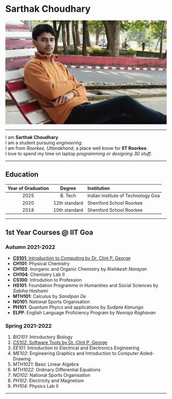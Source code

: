 # Sarthak Choudhary

![Sarthak Choudhary](../img/MyPhoto.jpg)

---
I am **Sarthak Choudhary**.  
I am a student pursuing *engineering*.  
I am from *Roorkee, Uttarakhand*, a place well know for **IIT Roorkee**.  
I love to spend my time on laptop *programming or designing 3D stuff*.

---
## Education
| Year of Graduation | Degree | Institution |
| :----------------: | :----: | :---------- |
| 2025 | B. Tech | Indian Institute of Technology Goa |
| 2020 | 12th standard | Shemford School Roorkee |
| 2018 | 10th standard | Shemford School Roorkee |
---

## 1st Year Courses @ IIT Goa
### Autumn 2021-2022
- [**CS101**: Introduction to Computing by Dr. Clint P. George](https://clintpgeorge.github.io/cs-101/autumn-2021/ "CS101 Webpage")
- **CH101**: Physical Chemistry
- **CH102**: Inorganic and Organic Chemistry by *Rishikesh Narayan*
- **CH104**: Chemistry Lab II
- **CS100**: Introdution to Profession
- **HS101**: Foundation Programme in Humanities and Social Sciences by *Sabiha Hashami*
- **MTH101**: Calculus by *Sandipan De*
- **NO101**: National Sports Organisation
- **PH101**: Quantum Phyics and applications by *Sudipta Kanungo*
- **ELPP**: English Language Proficiency Program by *Neeraja Raghavan*

### Spring 2021-2022
1. *BIO101*: Introductory Biology
2. [*CS102*: Software Tools by <u>Dr. Clint P. George</u>](https://clintpgeorge.github.io/cs-102/spring-2022/ "CS102 Webpage")
3. *EE101*: Introduction to Electrical and Electronics Engineering
4. *ME102*: Engineering Graphics and Introduction to Computer Aided-Drawing</li>
5. *MTH1021*: Basic Linear Algebra</li>
6. *MTH1022*: Ordinary Differential Equations</li>
7. *NO102*: National Sports Organisation</li>
8. *PH102*: Electricity and Magnetism</li>
9. *PH104*: Physics Lab II

---